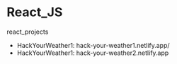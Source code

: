 # React_JS
react_projects

- HackYourWeather1: hack-your-weather1.netlify.app/
- HackYourWeather1: hack-your-weather2.netlify.app
